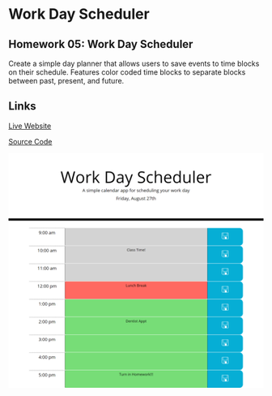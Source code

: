 # Work Day Scheduler

## Homework 05: Work Day Scheduler

Create a simple day planner that allows users to save events to time blocks on their schedule. Features color coded time blocks to separate blocks between past, present, and future.

## Links

[Live Website](https://kerilp.github.io/)

[Source Code](https://github.com/kerilp/)

![Site Screenshot](./assets/images/screenshot.png)